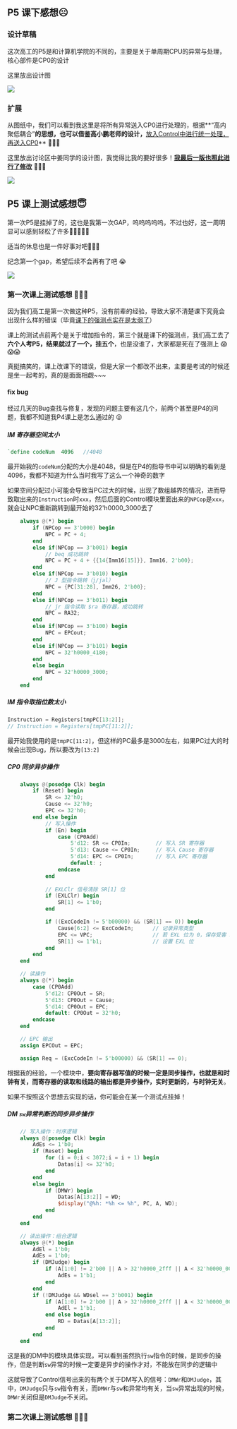 ## P5 课下感想☹️

### 设计草稿

这次高工的P5是和计算机学院的不同的，主要是关于单周期CPU的异常与处理，核心部件是CP0的设计

这里放出设计图

![](image/1.jpg)

### 扩展

从图纸中，我们可以看到我这里是将所有异常送入CP0进行处理的，根据**“高内聚低耦合”**的思想，也可以借鉴高小鹏老师的设计，**<u>放入Control中进行统一处理，再送入CP0</u>** 🥰🥰🥰

这里放出讨论区中姜同学的设计图，我觉得比我的要好很多！<u>**我最后一版也照此进行了修改**</u> 🫡🫡🫡

![](image/2.png)

## P5 课上测试感想😇

第一次P5是挂掉了的，这也是我第一次GAP，呜呜呜呜呜，不过也好，这一周明显可以感到轻松了许多🥳🥳🥳🥳🥳

适当的休息也是一件好事对吧🥰🥰🥰

纪念第一个gap，希望后续不会再有了吧 😭

![](image/first.png)

### 第一次课上测试感想 🤣🤣🤣

因为我们高工是第一次做这种P5，没有前辈的经验，导致大家不清楚课下究竟会出现什么样的错误（毕竟<u>课下的强测点实在是太弱了</u>）

课上的测试点前两个是关于增加指令的，第三个就是课下的强测点，我们高工去了**六个人考P5，结果就过了一个，挂五个**，也是没谁了，大家都是死在了强测上 😱😱😱

真挺搞笑的，课上改课下的错误，但是大家一个都改不出来，主要是考试的时候还是坐一起考的，真的是面面相觑~~~

#### fix bug

经过几天的Bug查找与修复，发现的问题主要有这几个，前两个甚至是P4的问题，我都不知道我P4课上是怎么通过的 😝

##### IM 寄存器空间太小

```verilog
`define codeNum  4096 	//4048
```

最开始我的`codeNum`分配的大小是4048，但是在P4的指导书中可以明确的看到是4096，我都不知道为什么当时我写了这么一个神奇的数字

如果空间分配过小可能会导致当PC过大的时候，出现了数组越界的情况，进而导致取出来的`Instruction`时`xxx`，然后后面的Control模块里面出来的`NPCop`是`xxx`，就会让NPC重新跳转到最开始的32'h0000_3000去了

```verilog
    always @(*) begin
        if (NPCop == 3'b000) begin
            NPC = PC + 4;
        end
        else if(NPCop == 3'b001) begin
            // beq 成功跳转
            NPC = PC + 4 + {{14{Imm16[15]}}, Imm16, 2'b00};
        end
        else if(NPCop == 3'b010) begin
            // J 型指令跳转（j/jal）
            NPC = {PC[31:28], Imm26, 2'b00};
        end
        else if(NPCop == 3'b011) begin
            // jr 指令读取 $ra 寄存器，成功跳转
            NPC = RA32;
        end
        else if(NPCop == 3'b100) begin
            NPC = EPCout;
        end
        else if(NPCop == 3'b101) begin
            NPC = 32'h0000_4180;
        end
        else begin
            NPC = 32'h0000_3000;
        end
    end
```

##### IM 指令取指位数太小

```verilog
Instruction = Registers[tmpPC[13:2]];
// Instruction = Registers[tmpPC[11:2]];
```

最开始我使用的是`tmpPC[11:2]`，但这样的PC最多是3000左右，如果PC过大的时候会出现Bug，所以要改为`[13:2]`

##### CP0 同步异步操作

```verilog
    always @(posedge Clk) begin
        if (Reset) begin
            SR <= 32'h0;
            Cause <= 32'h0;
            EPC <= 32'h0;
        end else begin
            // 写入操作
            if (En) begin
                case (CP0Add)
                    5'd12: SR <= CP0In;        // 写入 SR 寄存器
                    5'd13: Cause <= CP0In;     // 写入 Cause 寄存器
                    5'd14: EPC <= CP0In;       // 写入 EPC 寄存器
                    default: ;
                endcase
            end
            
            // EXLClr 信号清除 SR[1] 位
            if (EXLClr) begin
                SR[1] <= 1'b0;
            end

            if ((ExcCodeIn != 5'b00000) && (SR[1] == 0)) begin
                Cause[6:2] <= ExcCodeIn;      // 记录异常类型
                EPC <= VPC;                   // 若 EXL 位为 0，保存受害 PC
                SR[1] <= 1'b1;                // 设置 EXL 位          
            end
        end
    end

    // 读操作
    always @(*) begin
        case (CP0Add)
            5'd12: CP0Out = SR;
            5'd13: CP0Out = Cause;
            5'd14: CP0Out = EPC;
            default: CP0Out = 32'h0;
        endcase
    end

    // EPC 输出
    assign EPCOut = EPC;

    assign Req = (ExcCodeIn != 5'b00000) && (SR[1] == 0);
```

根据我的经验，一个模块中，**要向寄存器写值的时候一定是同步操作，也就是和时钟有关，而寄存器的读取和线路的输出都是异步操作，实时更新的，与时钟无关**。

如果不按照这个思想去实现的话，你可能会在某一个测试点挂掉！

##### DM `sw`异常判断的同步异步操作

```verilog
    // 写入操作：时序逻辑
    always @(posedge Clk) begin
        AdEs <= 1'b0;
        if (Reset) begin
            for (i = 0;i < 3072;i = i + 1) begin
                Datas[i] <= 32'h0;
            end
        end
        else begin
            if (DMWr) begin
                Datas[A[13:2]] = WD;
                $display("@%h: *%h <= %h", PC, A, WD);
            end
        end
    end

    // 读出操作：组合逻辑
    always @(*) begin
        AdEl = 1'b0;
        AdEs = 1'b0;
        if (DMJudge) begin
            if (A[1:0] != 2'b00 || A > 32'h0000_2fff || A < 32'h0000_0000) begin
                AdEs = 1'b1;
            end
        end
        if (!DMJudge && WDsel == 3'b001) begin
            if (A[1:0] != 2'b00 || A > 32'h0000_2fff || A < 32'h0000_0000) begin
                AdEl = 1'b1;
            end else begin
                RD = Datas[A[13:2]];
            end
        end
    end
```

这是我的DM中的模块具体实现，可以看到虽然执行`sw`指令的时候，是同步的操作，但是判断`sw`异常的时候一定要是异步的操作才对，不能放在同步的逻辑中

这就导致了Control信号出来的有两个关于DM写入的信号：`DMWr`和`DMJudge`，其中，`DMJudge`只与`sw`指令有关，而`DMWr`与`sw`和异常均有关，当`sw`异常出现的时候，`DMWr`关闭但是`DMJudge`不关闭。

### 第二次课上测试感想 🤣🤣🤣